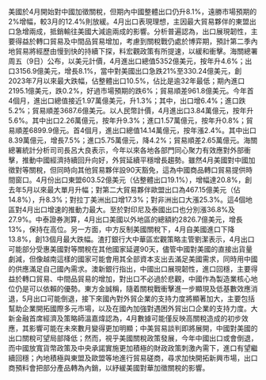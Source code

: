 美國於4月開始對中國加徵關稅，但期內中國整體出口仍升8.1%，遠勝市場預期的2%增幅，較3月的12.4%則放緩。4月出口表現理想，主因最大貿易夥伴的東盟出口急增兩成，抵銷輸往美國大減逾兩成的影響。分析普遍認為，出口展現韌性，主要得益於轉口貿易及中間品貿易增加，考慮到關稅戰仍處於博弈期，預計第二季內地貿易將經歷由慢到快的持續下探，料宏觀政策有所提速，以緩和衝擊。海關總署周五（9日）公布，以美元計價，4月進出口總值5352億美元，按年升4.6%；出口3156.9億美元，增長8.1%，當中對美國出口急跌21%至330.24億美元，創2023年7月以來最大跌幅，佔整體出口10.5%，佔比是逾32年最低；期內進口2195.1億美元，跌0.2%，好過市場預期的跌6%；貿易順差961.8億美元。今年首4個月，進出口總值接近1.97萬億美元，升1.3%；其中，出口增6.4%；進口跌5.2%；貿易順差3687.6億美元。以人民幣計價，4月進出口3.84萬億元，按年升5.6%。其中出口2.26萬億元，按年升9.3%；進口1.57萬億元，按年升0.8%；貿易順差6899.9億元。首4個月，進出口總值14.14萬億元，按年漲2.4%。其中出口8.39萬億元，增長7.5%；進口5.75萬億元，降4.2%；貿易順差2.65萬億元。海關總署統計分析司司長呂大良表示，今年以來各地各部門同心聚力有效應對外部衝擊，推動中國經濟持續回升向好，外貿延續平穩增長趨勢。雖然4月美國對中國加徵對等關稅，但同時向其他貿易夥伴設90天豁免，這為中國商品轉口貿易提供時間窗口。4月份出口東盟603.52億美元（佔整體出口19.1%），增幅達20.8%，創去年5月以來最大單月升幅；對第二大貿易夥伴歐盟出口為467.15億美元（佔14.8%），升8.3%；對拉丁美洲出口增17.3%；對非洲出口大漲25.3%。這4個地區對4月出口增速的推動力最大。至於對印尼及泰國出口也分別漲36.8%及27.9%。中泰證券測算，4月出口美國以外地區的總額約2826.7億美元，增長13%，保持在高位。另一方面，中方反制美國關稅下，4月自美國進口下降13.8%，創13個月最大跌幅。渣打銀行大中華區宏觀策略主管劉潔表示，4月出口可能部分受惠美國對等關稅在其他國家延遲90天，儘管中國對美國的直接出貨量劇減，但像越南這樣的國家可能會用其全部資本支出去滿足美國需求，同時用中國的供應滿足自己國內需求。澳新銀行指出，中國出口展現韌性，進口回穩，主要得益於轉口貿易、中間品貿易的增加，對出口不必過於悲觀，中國作為製造業核心地位仍是可以依賴的優勢。東方金誠稱，隨着關稅戰衝擊進一步顯現及低基數效應消退，5月出口可能倒退，接下來國內對外貿企業的支持力度將顯著加大，主要包括幫助企業開拓國際多元市場，以及在國內加強對遇困外貿出口企業的支持力度。大新金融首席經濟及策略師溫嘉煒認為，4月數據可能僅反映高關稅造成的初步效應，其影響可能在未來數月變得更加明顯；中美貿易談判即將展開，中國對美國的出口關稅可望局部降低；然而，視乎美國關稅政策發展，今年中國出口或會倒退，而中國放寬貨幣政策及中央承諾實施更加積極的財政政策刺激內需下，進口有望繼續回穩；內地積極與東盟及歐盟等地進行貿易磋商，尋求加快開拓新興市場，出口商預料會把部分產品轉為內銷，以紓緩美國對華加徵關稅的影響。